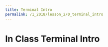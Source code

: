 ```yaml
---
title: Terminal Intro
permalink: /1_2018/lesson_2/0_terminal_intro
---
```


# In Class Terminal Intro
